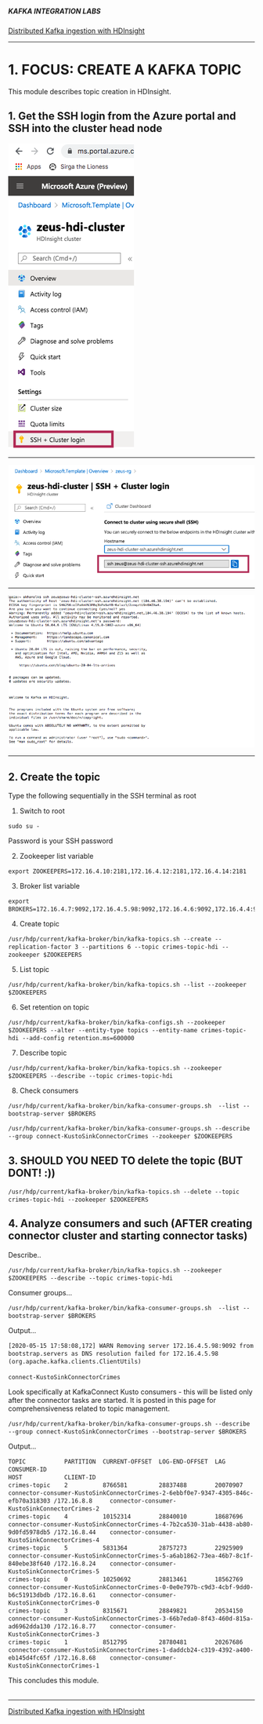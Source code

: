 ##### KAFKA INTEGRATION LABS

[Distributed Kafka ingestion with HDInsight](README.md)
<hr>


# 1. FOCUS: CREATE A KAFKA TOPIC

This module describes topic creation in HDInsight.

## 1. Get the SSH login from the Azure portal and SSH into the cluster head node

![HDI-37](../images/HDI-37.png)
<br><hr>

![HDI-38](../images/HDI-38.png)
<br><hr>

![HDI-39](../images/HDI-39.png)
<br><hr>


## 2. Create the topic
Type the following sequentially in the SSH terminal as root

1.  Switch to root
```
sudo su -
```
Password is your SSH password

2.  Zookeeper list variable
```
export ZOOKEEPERS=172.16.4.10:2181,172.16.4.12:2181,172.16.4.14:2181
```

3. Broker list variable
```
export BROKERS=172.16.4.7:9092,172.16.4.5.98:9092,172.16.4.6:9092,172.16.4.4:9092
```

4. Create topic
```
/usr/hdp/current/kafka-broker/bin/kafka-topics.sh --create --replication-factor 3 --partitions 6 --topic crimes-topic-hdi --zookeeper $ZOOKEEPERS 
```

5. List topic
```
/usr/hdp/current/kafka-broker/bin/kafka-topics.sh --list --zookeeper $ZOOKEEPERS
```

6. Set retention on topic

```
/usr/hdp/current/kafka-broker/bin/kafka-configs.sh --zookeeper $ZOOKEEPERS --alter --entity-type topics --entity-name crimes-topic-hdi --add-config retention.ms=600000
```

7. Describe topic
```
/usr/hdp/current/kafka-broker/bin/kafka-topics.sh --zookeeper $ZOOKEEPERS --describe --topic crimes-topic-hdi
```

8. Check consumers
```
/usr/hdp/current/kafka-broker/bin/kafka-consumer-groups.sh  --list --bootstrap-server $BROKERS
```

```
/usr/hdp/current/kafka-broker/bin/kafka-consumer-groups.sh --describe --group connect-KustoSinkConnectorCrimes --zookeeper $ZOOKEEPERS 
```

## 3. SHOULD YOU NEED TO delete the topic (BUT DONT! :))
```
/usr/hdp/current/kafka-broker/bin/kafka-topics.sh --delete --topic crimes-topic-hdi --zookeeper $ZOOKEEPERS
```

## 4. Analyze consumers and such (AFTER creating connector cluster and starting connector tasks)
Describe..
```
/usr/hdp/current/kafka-broker/bin/kafka-topics.sh --zookeeper $ZOOKEEPERS --describe --topic crimes-topic-hdi

```
Consumer groups...

```
/usr/hdp/current/kafka-broker/bin/kafka-consumer-groups.sh  --list --bootstrap-server $BROKERS
```
Output...
```
[2020-05-15 17:58:08,172] WARN Removing server 172.16.4.5.98:9092 from bootstrap.servers as DNS resolution failed for 172.16.4.5.98 (org.apache.kafka.clients.ClientUtils)

connect-KustoSinkConnectorCrimes
```

Look specifically at KafkaConnect Kusto consumers - this will be listed only after the connector tasks are started.  It is posted in this page for comprehensiveness related to topic management.
```
/usr/hdp/current/kafka-broker/bin/kafka-consumer-groups.sh --describe --group connect-KustoSinkConnectorCrimes --bootstrap-server $BROKERS
```

Output...
```
TOPIC           PARTITION  CURRENT-OFFSET  LOG-END-OFFSET  LAG             CONSUMER-ID                                                                        HOST            CLIENT-ID
crimes-topic    2          8766581         28837488        20070907        connector-consumer-KustoSinkConnectorCrimes-2-6ebbf0e7-9347-4305-846c-efb70a318303 /172.16.8.8     connector-consumer-KustoSinkConnectorCrimes-2
crimes-topic    4          10152314        28840010        18687696        connector-consumer-KustoSinkConnectorCrimes-4-7b2ca530-31ab-4438-ab80-9d0fd5978db5 /172.16.8.44    connector-consumer-KustoSinkConnectorCrimes-4
crimes-topic    5          5831364         28757273        22925909        connector-consumer-KustoSinkConnectorCrimes-5-a6ab1862-73ea-46b7-8c1f-840ebe38f640 /172.16.8.24    connector-consumer-KustoSinkConnectorCrimes-5
crimes-topic    0          10250692        28813461        18562769        connector-consumer-KustoSinkConnectorCrimes-0-0e0e797b-c9d3-4cbf-9dd0-b6c51913dbdb /172.16.8.61    connector-consumer-KustoSinkConnectorCrimes-0
crimes-topic    3          8315671         28849821        20534150        connector-consumer-KustoSinkConnectorCrimes-3-66b7eda0-8f43-460d-815a-ad6962dda130 /172.16.8.77    connector-consumer-KustoSinkConnectorCrimes-3
crimes-topic    1          8512795         28780481        20267686        connector-consumer-KustoSinkConnectorCrimes-1-daddcb24-c319-4392-a400-eb145d4fc65f /172.16.8.68    connector-consumer-KustoSinkConnectorCrimes-1

```

This concludes this module.<br><br>
<hr>

[Distributed Kafka ingestion with HDInsight](README.md)

